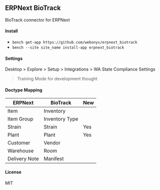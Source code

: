 ## ERPNext BioTrack

BioTrack connector for ERPNext

#### Install
 
* `bench get-app https://github.com/webonyx/erpnext_biotrack`
* `bench --site site_name install-app erpnext_biotrack`

#### Settings

 Desktop > Explore > Setup > Integrations > WA State Compliance Settings
 
> Training Mode for development thought

#### Doctype Mapping

|ERPNext | BioTrack | New |
| --- | --- | --- |
| Item | Inventory | |
| Item Group | Inventory Type | |
| Strain | Strain | Yes |
| Plant | Plant | Yes |
| Customer | Vendor | |
| Warehouse | Room | |
| Delivery Note | Manifest | |


#### License

MIT